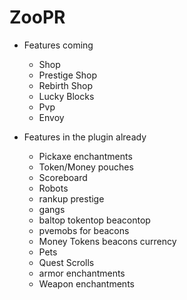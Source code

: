 # ZooPR

* Features coming
  * Shop
  * Prestige Shop
  * Rebirth Shop
  * Lucky Blocks
  * Pvp
  * Envoy 
 
* Features in the plugin already
  * Pickaxe enchantments
  * Token/Money pouches
  * Scoreboard
  * Robots
  * rankup prestige 
  * gangs
  * baltop tokentop beacontop
  * pvemobs for beacons
  * Money Tokens beacons currency
  * Pets
  * Quest Scrolls
  * armor enchantments
  * Weapon enchantments